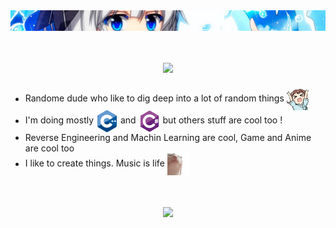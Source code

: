 <img align="center" src="https://raw.githubusercontent.com/HITOA/HITOA/main/stripbanner.png">
<h1 align="center"><img src="https://readme-typing-svg.herokuapp.com?color=fcba03&size=60&center=true&vCenter=true&width=600&height=60&lines=Hi%2C+I'm+hito...">
</h1>
<ul>

<li>Randome dude who like to dig deep into a lot of random things <img align="center" width="35" height="35" src="https://raw.githubusercontent.com/HITOA/HITOA/main/645431425289420800.png"></li>
<li>I'm doing mostly <img src="https://raw.githubusercontent.com/devicons/devicon/master/icons/cplusplus/cplusplus-original.svg" alt="cplusplus" align="center" width="35" height="35"/> and <img src="https://raw.githubusercontent.com/devicons/devicon/master/icons/csharp/csharp-original.svg" alt="cplusplus" align="center" width="35" height="35"/> but others stuff are cool too !</li>
<li>Reverse Engineering and Machin Learning are cool, Game and Anime are cool too</li>
<li>I like to create things. Music is life <img align="center" width="35" height="35" src="https://raw.githubusercontent.com/HITOA/HITOA/main/773529306953547799.gif"> </li>
</ul>

##
<h1 align="center"><img src="https://github-readme-stats.vercel.app/api?username=HITOA&hide=stars&theme=dracula&show_icons=true"><h1>

